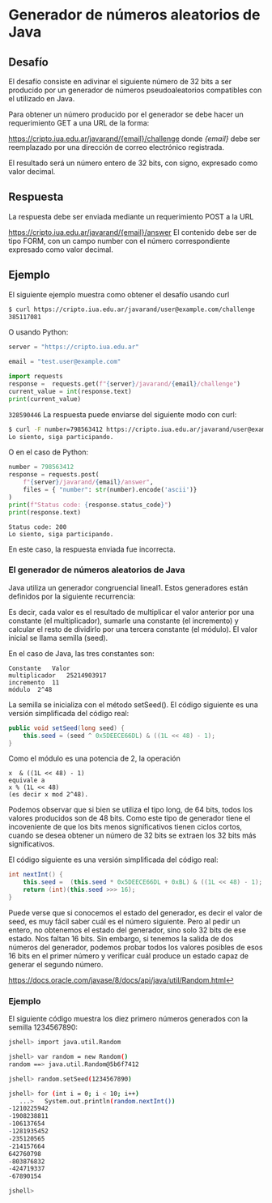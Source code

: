# Generador de números aleatorios de Java
## Desafío
El desafío consiste en adivinar el siguiente número de 32 bits a ser producido por un generador de números pseudoaleatorios compatibles con el utilizado en Java.

Para obtener un número producido por el generador se debe hacer un requerimiento GET a una URL de la forma:

https://cripto.iua.edu.ar/javarand/{email}/challenge
donde *{email}* debe ser reemplazado por una dirección de correo electrónico registrada.

El resultado será un número entero de 32 bits, con signo, expresado como valor decimal.

## Respuesta
La respuesta debe ser enviada mediante un requerimiento POST a la URL

https://cripto.iua.edu.ar/javarand/{email}/answer
El contenido debe ser de tipo FORM, con un campo number con el número correspondiente expresado como valor decimal.

## Ejemplo
El siguiente ejemplo muestra como obtener el desafío usando curl
```bash
$ curl https://cripto.iua.edu.ar/javarand/user@example.com/challenge
385117081
```
O usando Python:
```python
server = "https://cripto.iua.edu.ar"

email = "test.user@example.com"

import requests
response =  requests.get(f"{server}/javarand/{email}/challenge")
current_value = int(response.text)
print(current_value)
```

```328590446```
La respuesta puede enviarse del siguiente modo con curl:
```bash
$ curl -F number=798563412 https://cripto.iua.edu.ar/javarand/user@example.com/answer
Lo siento, siga participando.
```
O en el caso de Python:
```python
number = 798563412
response = requests.post(
    f"{server}/javarand/{email}/answer",
    files = { "number": str(number).encode('ascii')}
)
print(f"Status code: {response.status_code}")
print(response.text)
```
```
Status code: 200
Lo siento, siga participando.
```
En este caso, la respuesta enviada fue incorrecta.

### El generador de números aleatorios de Java
Java utiliza un generador congruencial lineal1. Estos generadores están definidos por la siguiente recurrencia:

Es decir, cada valor es el resultado de multiplicar el valor anterior por una constante 
 (el multiplicador), sumarle una constante 
 (el incremento) y calcular el resto de dividirlo por una tercera constante 
 (el módulo). El valor inicial 
 se llama semilla (seed).

En el caso de Java, las tres constantes son:
```
Constante	Valor
multiplicador	25214903917
incremento	11
módulo	2^48
```
La semilla se inicializa con el método setSeed(). El código siguiente es una versión simplificada del código real:
```java
public void setSeed(long seed) {
    this.seed = (seed ^ 0x5DEECE66DL) & ((1L << 48) - 1);
}
```
Como el módulo es una potencia de 2, la operación 
```
x  & ((1L << 48) - 1) 
equivale a 
x % (1L << 48) 
(es decir x mod 2^48).
```

Podemos observar que si bien se utiliza el tipo long, de 64 bits, todos los valores producidos son de 48 bits. Como este tipo de generador tiene el incoveniente de que los bits menos significativos tienen ciclos cortos, cuando se desea obtener un número de 32 bits se extraen los 32 bits más significativos.

El código siguiente es una versión simplificada del código real:
```java
int nextInt() {
    this.seed =  (this.seed * 0x5DEECE66DL + 0xBL) & ((1L << 48) - 1);
    return (int)(this.seed >>> 16);
}
```

Puede verse que si conocemos el estado del generador, es decir el valor de seed, es muy fácil saber cuál es el número siguiente. Pero al pedir un entero, no obtenemos el estado del generador, sino solo 32 bits de ese estado. Nos faltan 16 bits. Sin embargo, si tenemos la salida de dos números del generador, podemos probar todos los valores posibles de esos 16 bits en el primer número y verificar cuál produce un estado capaz de generar el segundo número.

https://docs.oracle.com/javase/8/docs/api/java/util/Random.html↩︎

### Ejemplo
El siguiente código muestra los diez primero números generados con la semilla 1234567890:
```bash
jshell> import java.util.Random

jshell> var random = new Random()
random ==> java.util.Random@5b6f7412

jshell> random.setSeed(1234567890)

jshell> for (int i = 0; i < 10; i++)
   ...>   System.out.println(random.nextInt())
-1210225942
-1908238811
-106137654
-1281935452
-235120565
-214157664
642760798
-803876832
-424719337
-67890154

jshell> 
```
